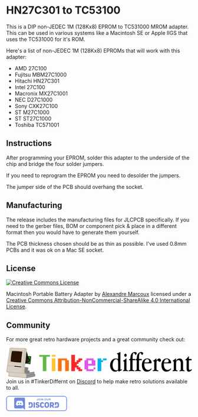 # HN27C301 to TC53100

This is a DIP non-JEDEC 1M (128Kx8) EPROM to TC531000 MROM adapter. This can be used in various systems like a Macintosh SE or Apple IIGS that uses the TC531000 for it's ROM. 

Here's a list of non-JEDEC 1M (128Kx8) EPROMs that will work with this adapter:

- AMD 27C100
- Fujitsu MBM27C1000
- Hitachi HN27C301
- Intel 27C100
- Macronix MX27C1001
- NEC D27C1000
- Sony CXK27C100
- ST M27C1000
- ST ST27C1000
- Toshiba TC571001



## Instructions

After programming your EPROM, solder this adapter to the underside of the chip and bridge the four solder jumpers. 

If you need to reprogram the EPROM you need to desolder the jumpers.

The jumper side of the PCB should overhang the socket.



## Manufacturing

The release includes the manufacturing files for JLCPCB specifically. If you need to the gerber files, BOM or component pick & place in a different format then you would have to generate them yourself.

The PCB thickness chosen should be as thin as possible. I've used 0.8mm PCBs and it was ok on a Mac SE socket.



## License

<a rel="license" href="http://creativecommons.org/licenses/by-nc-sa/4.0/"><img alt="Creative Commons License" style="border-width:0" src="https://i.creativecommons.org/l/by-nc-sa/4.0/88x31.png" /></a>

Macintosh Portable Battery Adapter by [Alexandre Marcoux](https://github.com/alxlab-zone66x/Apple-SWIM-Chip-Adapters) licensed under a <a rel="license" href="http://creativecommons.org/licenses/by-nc-sa/4.0/">Creative Commons Attribution-NonCommercial-ShareAlike 4.0 International License</a>.



## Community

For more great retro hardware projects and a great community check out:

[<img src="docs/tinker_different_sat_rev_600.png" alt="Tinker Different" style="float: left;" />](https://tinkerdifferent.com/)









Join us in #TinkerDiffernt on [Discord](https://discord.gg/GrKnnNmt) to help make retro solutions available to all.

[<img src="docs/discordbanner.png" alt="Discord Open Retro SCSI skunkworks" style="float: left;" />](https://discord.gg/GKcvtgU7P9)



